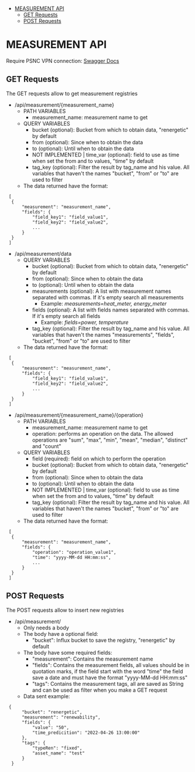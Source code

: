 
- [MEASUREMENT API](#measurement-api)
  - [GET Requests](#get-requests)
  - [POST Requests](#post-requests)

# MEASUREMENT API 
Require PSNC VPN connection: [Swagger Docs](http://influx-api-swagger-ren-prototype.apps.paas-dev.psnc.pl/api/docs-ui)
 ## GET Requests
 The GET requests allow to get measurement registries
 - /api/measurement/{measurement_name}
   - PATH VARIABLES
     - measurement_name: measurement name to get
   - QUERY VARIABLES
     - bucket (optional): Bucket from which to obtain data, "renergetic" by default
     - from (optional): Since when to obtain the data
     - to (optional): Until when to obtain the data
     - NOT IMPLEMENTED | time_var (optional): field to use as time when set the from and to values, "time" by default
     - tag_key (optional): Filter the result by tag_name and his value. All variables that haven't the names "bucket", "from" or "to" are used to filter
   - The data returned have the format:
  ```
   [
    {
        "measurement": "measurement_name",
        "fields": {
            "field_key1": "field_value1",
            "field_key2": "field_value2",
            ...
        } 
    }
   ]
  ```
 - /api/measurement/data
   - QUERY VARIABLES
     - bucket (optional): Bucket from which to obtain data, "renergetic" by default
     - from (optional): Since when to obtain the data
     - to (optional): Until when to obtain the data
     - measurements (optional): A list with measurement names separated with commas. If it's empty search all measurements
       - Example: *measurements=heat_meter, energy_meter*
     - fields (optional): A list with fields names separated with commas. If it's empty search all fields
       - Example: *fields=power, temperature*
     - tag_key (optional): Filter the result by tag_name and his value. All variables that haven't the names "measurements", "fields", "bucket", "from" or "to" are used to filter
   - The data returned have the format:
  ```
   [
    {
        "measurement": "measurement_name",
        "fields": {
            "field_key1": "field_value1",
            "field_key2": "field_value2",
            ...
        } 
    }
   ]
  ```
 - /api/measurement/{measurement_name}/{operation}
   - PATH VARIABLES
     - measurement_name: measurement name to get
     - operation: performs an operation on the data. The allowed operations are "sum", "max", "min", "mean", "median", "distinct" and "count"
   - QUERY VARIABLES
     - field (required): field on which to perform the operation
     - bucket (optional): Bucket from which to obtain data, "renergetic" by default
     - from (optional): Since when to obtain the data
     - to (optional): Until when to obtain the data
     - NOT IMPLEMENTED | time_var (optional): field to use as time when set the from and to values, "time" by default
     - tag_key (optional): Filter the result by tag_name and his value. All variables that haven't the names "bucket", "from" or "to" are used to filter
   - The data returned have the format:
  ```
   [
    {
        "measurement": "measurement_name",
        "fields": {
            "operation": "operation_value1",
            "time": "yyyy-MM-dd HH:mm:ss",
            ...
        } 
    }
   ]
  ```
 ## POST Requests
 The POST requests allow to insert new registries
 - /api/measurement/
   - Only needs a body
   - The body have a optional field:
     - "bucket": Influx bucket to save the registry, "renergetic" by default
   - The body have some required fields:
     - "measurement": Contains the measurement name
     - "fields": Contains the measurement fields, all values should be in quotation marks, if the field start with the word "time" the field save a date and must have the format "yyyy-MM-dd HH:mm:ss"
     - "tags": Contains the measurement tags, all are saved as String and can be used as filter when you make a GET request
   - Data sent example:
  ```
   {
        "bucket": "renergetic",
        "measurement": "renewability",
        "fields": {
            "value": "50",
            "time_predicition": "2022-04-26 13:00:00"
        },
        "tags": {
            "typeRen": "fixed",
            "asset_name": "test"
        }
    }
  ```
